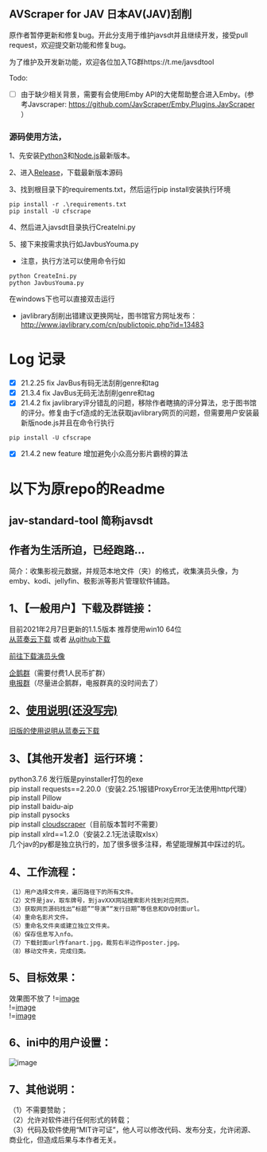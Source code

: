 ## AVScraper for JAV 日本AV(JAV)刮削
原作者暂停更新和修复bug。开此分支用于维护javsdt并且继续开发，接受pull request，欢迎提交新功能和修复bug。

为了维护及开发新功能，欢迎各位加入TG群https://t.me/javsdtool

Todo:
- [ ] 由于缺少相关背景，需要有会使用Emby API的大佬帮助整合进入Emby。(参考Javscraper: https://github.com/JavScraper/Emby.Plugins.JavScraper ）

### 源码使用方法，
1、先安装[Python3](https://www.python.org/downloads/)和[Node.js](https://nodejs.org/zh-cn/download/)最新版本。

2、进入[Release](https://github.com/fanza1/Fake_javsdt/releases)，下载最新版本源码

3、找到根目录下的requirements.txt，然后运行pip install安装执行环境
```
pip install -r .\requirements.txt
pip install -U cfscrape
```
4、然后进入javsdt目录执行CreateIni.py

5、接下来按需求执行如JavbusYouma.py

* 注意，执行方法可以使用命令行如
```
python CreateIni.py
python JavbusYouma.py
```
在windows下也可以直接双击运行

* javlibrary刮削出错建议更换网址，图书馆官方网址发布：http://www.javlibrary.com/cn/publictopic.php?id=13483

# Log 记录
- [x] 21.2.25 fix JavBus有码无法刮削genre和tag
- [x] 21.3.4 fix JavBus无码无法刮削genre和tag
- [x] 21.4.2 fix javlibrary评分错乱的问题，移除作者瞎搞的评分算法，忠于图书馆的评分。修复由于cf造成的无法获取javlibrary网页的问题，但需要用户安装最新版node.js并且在命令行执行
```
pip install -U cfscrape
```
- [x] 21.4.2 new feature 增加避免小众高分影片霸榜的算法


# 以下为原repo的Readme
## jav-standard-tool 简称javsdt
## 作者为生活所迫，已经跑路...
简介：收集影视元数据，并规范本地文件（夹）的格式，收集演员头像，为emby、kodi、jellyfin、极影派等影片管理软件铺路。  

  
## 1、【一般用户】下载及群链接：  
目前2021年2月7日更新的1.1.5版本  推荐使用win10 64位  
[从蓝奏云下载](https://junerain.lanzous.com/ivp8Plg6wza) 或者 [从github下载](https://github.com/javsdt/javsdt/releases/tag/V1.1.5)
  
[前往下载演员头像](https://github.com/javsdt/javsdt/releases/tag/女优头像)   
  
[企鹅群](https://jq.qq.com/?_wv=1027&k=5CbWOpV)（需要付费1人民币扩群）  
[电报群](https://t.me/joinchat/PaHhgBaleu_qEgFy_NJlIA)（尽量进企鹅群，电报群真的没时间去了）   
  
## 2、[使用说明(还没写完)](https://github.com/javsdt/javsdt/wiki)  
[旧版的使用说明从蓝奏云下载](https://www.lanzous.com/ib0qozg)  

## 3、【其他开发者】运行环境：  
  python3.7.6 发行版是pyinstaller打包的exe  
    pip install requests==2.20.0（安装2.25.1报错ProxyError无法使用http代理）  
    pip install Pillow  
    pip install baidu-aip  
    pip install pysocks  
    pip install [cloudscraper](https://github.com/VeNoMouS/cloudscraper)（目前版本暂时不需要）  
    pip install xlrd==1.2.0（安装2.2.1无法读取xlsx）  
   几个jav的py都是独立执行的，加了很多很多注释，希望能理解其中踩过的坑。  
   
## 4、工作流程：  
    （1）用户选择文件夹，遍历路径下的所有文件。  
    （2）文件是jav，取车牌号，到javXXX网站搜索影片找到对应网页。  
    （3）获取网页源码找出“标题”“导演”“发行日期”等信息和DVD封面url。  
    （4）重命名影片文件。  
    （5）重命名文件夹或建立独立文件夹。  
    （6）保存信息写入nfo。   
    （7）下载封面url作fanart.jpg，裁剪右半边作poster.jpg。   
    （8）移动文件夹，完成归类。  
  
## 5、目标效果：  
效果图不放了
!=[image](https://github.com/javsdt/images/blob/master/jav/javsdt/readme/%E7%9B%AE%E6%A0%87%E6%95%88%E6%9E%9C1.png?raw=false)  
!=[image](https://github.com/javsdt/images/blob/master/jav/javsdt/readme/%E7%9B%AE%E6%A0%87%E6%95%88%E6%9E%9C2.png?raw=false)  
!=[image](https://github.com/javsdt/images/blob/master/jav/javsdt/readme/%E7%9B%AE%E6%A0%87%E6%95%88%E6%9E%9C3.jpg?raw=false)  
  
## 6、ini中的用户设置：  
![image](https://github.com/javsdt/images/blob/master/jav/javsdt/readme/ini%E8%AE%BE%E7%BD%AE.PNG?raw=false)  
  
## 7、其他说明：  
（1）不需要赞助；  
（2）允许对软件进行任何形式的转载；  
（3）代码及软件使用“MIT许可证”，他人可以修改代码、发布分支，允许闭源、商业化，但造成后果与本作者无关。  

